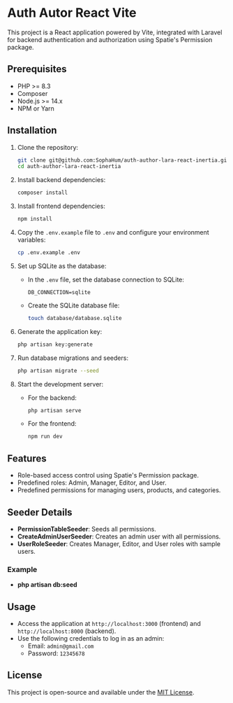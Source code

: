 # Auth Autor React Vite

This project is a React application powered by Vite, integrated with Laravel for backend authentication and authorization using Spatie's Permission package.

## Prerequisites

- PHP >= 8.3
- Composer
- Node.js >= 14.x
- NPM or Yarn

## Installation

1. Clone the repository:
   ```bash
   git clone git@github.com:SophaHum/auth-author-lara-react-inertia.git
   cd auth-author-lara-react-inertia
   ```

2. Install backend dependencies:
   ```bash
   composer install
   ```

3. Install frontend dependencies:
   ```bash
   npm install
   ```

4. Copy the `.env.example` file to `.env` and configure your environment variables:
   ```bash
   cp .env.example .env
   ```

5. Set up SQLite as the database:
   - In the `.env` file, set the database connection to SQLite:
     ```
     DB_CONNECTION=sqlite
     ```
   - Create the SQLite database file:
     ```bash
     touch database/database.sqlite
     ```

6. Generate the application key:
   ```bash
   php artisan key:generate
   ```

7. Run database migrations and seeders:
   ```bash
   php artisan migrate --seed
   ```

8. Start the development server:
   - For the backend:
     ```bash
     php artisan serve
     ```
   - For the frontend:
     ```bash
     npm run dev
     ```

## Features

- Role-based access control using Spatie's Permission package.
- Predefined roles: Admin, Manager, Editor, and User.
- Predefined permissions for managing users, products, and categories.

## Seeder Details

- **PermissionTableSeeder**: Seeds all permissions.
- **CreateAdminUserSeeder**: Creates an admin user with all permissions.
- **UserRoleSeeder**: Creates Manager, Editor, and User roles with sample users.

### Example

- **php artisan db:seed**

## Usage

- Access the application at `http://localhost:3000` (frontend) and `http://localhost:8000` (backend).
- Use the following credentials to log in as an admin:
  - Email: `admin@gmail.com`
  - Password: `12345678`

## License

This project is open-source and available under the [MIT License](LICENSE).
